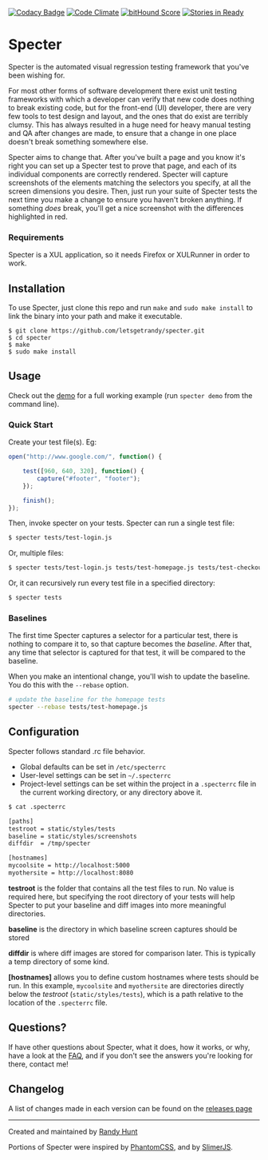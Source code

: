 [![Codacy Badge](https://www.codacy.com/project/badge/49fc38256ac94d0ebb2385ec86a1dbf9)](https://www.codacy.com/app/letsgetrandy/specter)
[![Code Climate](https://codeclimate.com/repos/555a12c06956801a17000b84/badges/03cde523f93011edd028/gpa.svg)](https://codeclimate.com/repos/555a12c06956801a17000b84/feed)
[![bitHound Score](https://www.bithound.io/github/letsgetrandy/specter/badges/score.svg)](https://www.bithound.io/github/letsgetrandy/specter)
[![Stories in Ready](https://badge.waffle.io/letsgetrandy/specter.png?label=ready)](https://waffle.io/letsgetrandy/specter)

Specter
=======

Specter is the automated visual regression testing framework that you've been
wishing for.

For most other forms of software development there exist unit testing
frameworks with which a developer can verify that new code does nothing to
break existing code, but for the front-end (UI) developer, there are very few
tools to test design and layout, and the ones that do exist are terribly
clumsy. This has always resulted in a huge need for heavy manual testing and
QA after changes are made, to ensure that a change in one place doesn't break
something somewhere else.

Specter aims to change that. After you've built a page and you know it's right
you can set up a Specter test to prove that page, and each of its individual
components are correctly rendered. Specter will capture screenshots of the
elements matching the selectors you specify, at all the screen dimensions you
desire. Then, just run your suite of Specter tests the next time you make a
change to ensure you haven't broken anything. If something _does_ break, you'll
get a nice screenshot with the differences highlighted in red.


### Requirements

Specter is a XUL application, so it needs Firefox or XULRunner in order to work.


## Installation

To use Specter, just clone this repo and run `make` and `sudo make install`
to link the binary into your path and make it executable.

```
$ git clone https://github.com/letsgetrandy/specter.git
$ cd specter
$ make
$ sudo make install
```

## Usage

Check out the [demo](http://github.com/letsgetrandy/specter/tree/master/demo) for a full working example (run `specter demo` from the command line).


### Quick Start

Create your test file(s). Eg:

```javascript
open("http://www.google.com/", function() {

    test([960, 640, 320], function() {
        capture("#footer", "footer");
    });

    finish();
});
```

Then, invoke specter on your tests. Specter can run a single test file:

```bash
$ specter tests/test-login.js
```

Or, multiple files:

```bash
$ specter tests/test-login.js tests/test-homepage.js tests/test-checkout.js
```

Or, it can recursively run every test file in a specified directory:

```bash
$ specter tests
```


### Baselines

The first time Specter captures a selector for a particular test, there is
nothing to compare it to, so that capture becomes the _baseline_. After that,
any time that selector is captured for that test, it will be compared to the
baseline.

When you make an intentional change, you'll wish to update the baseline. You
do this with the `--rebase` option.

```bash
# update the baseline for the homepage tests
specter --rebase tests/test-homepage.js
```


## Configuration

Specter follows standard .rc file behavior.

* Global defaults can be set in `/etc/specterrc`
* User-level settings can be set in `~/.specterrc`
* Project-level settings can be set within the project in a `.specterrc` file
in the current working directory, or any directory above it.

```bash
$ cat .specterrc

[paths]
testroot = static/styles/tests
baseline = static/styles/screenshots
diffdir  = /tmp/specter

[hostnames]
mycoolsite = http://localhost:5000
myothersite = http://localhost:8080
```

**testroot** is the folder that contains all the test files to run. No value
is required here, but specifying the root directory of your tests will help
Specter to put your baseline and diff images into more meaningful directories.

**baseline** is the directory in which baseline screen captures should be stored

**diffdir** is where diff images are stored for comparison later. This is
typically a temp directory of some kind.

**[hostnames]** allows you to define custom hostnames where tests should be run.
In this example, `mycoolsite` and `myothersite` are directories directly below
the _testroot_ (`static/styles/tests`), which is a path relative to the
location of the `.specterrc` file.


## Questions?

If have other questions about Specter, what it does, how it works, or why, have
a look at the [FAQ](https://github.com/letsgetrandy/specter/wiki/FAQ), and if
you don't see the answers you're looking for there, contact me!


## Changelog

A list of changes made in each version can be found on the
[releases page](https://github.com/letsgetrandy/specter/releases)

--------------------------------------

Created and maintained by [Randy Hunt](http://github.com/letsgetrandy)

Portions of Specter were inspired by [PhantomCSS](https://github.com/Huddle/PhantomCSS),
and by [SlimerJS](https://github.com/laurentj/slimerjs).
